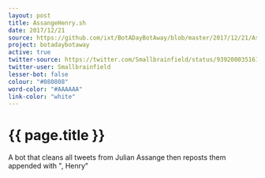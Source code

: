 ```yaml
---
layout: post
title: AssangeHenry.sh
date: 2017/12/21
source: https://github.com/ixt/BotADayBotAway/blob/master/2017/12/21/AssangeHenry.sh
project: botadaybotaway
active: true
twitter-source: https://twitter.com/Smallbrainfield/status/939200035161559040
twitter-user: Smallbrainfield
lesser-bot: false
colour: "#080808"
word-color: "#AAAAAA"
link-color: "white"
---
```

# {{ page.title }} 

A bot that cleans all tweets from Julian Assange then reposts them appended with ", Henry"


